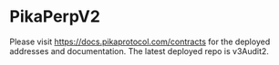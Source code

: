 # PikaPerpV2

Please visit https://docs.pikaprotocol.com/contracts for the deployed addresses and documentation. The latest deployed repo is v3Audit2.

